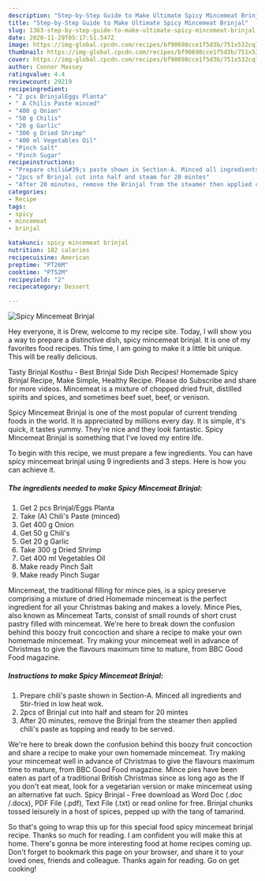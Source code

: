 ```yaml
---
description: "Step-by-Step Guide to Make Ultimate Spicy Mincemeat Brinjal"
title: "Step-by-Step Guide to Make Ultimate Spicy Mincemeat Brinjal"
slug: 1363-step-by-step-guide-to-make-ultimate-spicy-mincemeat-brinjal
date: 2020-11-29T05:17:51.547Z
image: https://img-global.cpcdn.com/recipes/bf90698cce1f5d3b/751x532cq70/spicy-mincemeat-brinjal-recipe-main-photo.jpg
thumbnail: https://img-global.cpcdn.com/recipes/bf90698cce1f5d3b/751x532cq70/spicy-mincemeat-brinjal-recipe-main-photo.jpg
cover: https://img-global.cpcdn.com/recipes/bf90698cce1f5d3b/751x532cq70/spicy-mincemeat-brinjal-recipe-main-photo.jpg
author: Connor Massey
ratingvalue: 4.4
reviewcount: 29219
recipeingredient:
- "2 pcs BrinjalEggs Planta"
- " A Chilis Paste minced"
- "400 g Onion"
- "50 g Chilis"
- "20 g Garlic"
- "300 g Dried Shrimp"
- "400 ml Vegetables Oil"
- "Pinch Salt"
- "Pinch Sugar"
recipeinstructions:
- "Prepare chili&#39;s paste shown in Section-A. Minced all ingredients and Stir-fried in low heat wok."
- "2pcs of Brinjal cut into half and steam for 20 mintes"
- "After 20 minutes, remove the Brinjal from the steamer then applied chili&#39;s paste as topping and ready to be served."
categories:
- Recipe
tags:
- spicy
- mincemeat
- brinjal

katakunci: spicy mincemeat brinjal 
nutrition: 182 calories
recipecuisine: American
preptime: "PT26M"
cooktime: "PT52M"
recipeyield: "2"
recipecategory: Dessert

---
```



![Spicy Mincemeat Brinjal](https://img-global.cpcdn.com/recipes/bf90698cce1f5d3b/751x532cq70/spicy-mincemeat-brinjal-recipe-main-photo.jpg)

Hey everyone, it is Drew, welcome to my recipe site. Today, I will show you a way to prepare a distinctive dish, spicy mincemeat brinjal. It is one of my favorites food recipes. This time, I am going to make it a little bit unique. This will be really delicious.

Tasty Brinjal Kosthu - Best Brinjal Side Dish Recipes! Homemade Spicy Brinjal Recipe, Make Simple, Healthy Recipe. Please do Subscribe and share for more videos. Mincemeat is a mixture of chopped dried fruit, distilled spirits and spices, and sometimes beef suet, beef, or venison.

Spicy Mincemeat Brinjal is one of the most popular of current trending foods in the world. It is appreciated by millions every day. It is simple, it's quick, it tastes yummy. They're nice and they look fantastic. Spicy Mincemeat Brinjal is something that I've loved my entire life.


To begin with this recipe, we must prepare a few ingredients. You can have spicy mincemeat brinjal using 9 ingredients and 3 steps. Here is how you can achieve it.

<!--inarticleads1-->

##### The ingredients needed to make Spicy Mincemeat Brinjal:

1. Get 2 pcs Brinjal/Eggs Planta
1. Take  (A) Chili&#39;s Paste (minced)
1. Get 400 g Onion
1. Get 50 g Chili&#39;s
1. Get 20 g Garlic
1. Take 300 g Dried Shrimp
1. Get 400 ml Vegetables Oil
1. Make ready Pinch Salt
1. Make ready Pinch Sugar


Mincemeat, the traditional filling for mince pies, is a spicy preserve comprising a mixture of dried Homemade mincemeat is the perfect ingredient for all your Christmas baking and makes a lovely. Mince Pies, also known as Mincemeat Tarts, consist of small rounds of short crust pastry filled with mincemeat. We&#39;re here to break down the confusion behind this boozy fruit concoction and share a recipe to make your own homemade mincemeat. Try making your mincemeat well in advance of Christmas to give the flavours maximum time to mature, from BBC Good Food magazine. 

<!--inarticleads2-->

##### Instructions to make Spicy Mincemeat Brinjal:

1. Prepare chili&#39;s paste shown in Section-A. Minced all ingredients and Stir-fried in low heat wok.
1. 2pcs of Brinjal cut into half and steam for 20 mintes
1. After 20 minutes, remove the Brinjal from the steamer then applied chili&#39;s paste as topping and ready to be served.


We&#39;re here to break down the confusion behind this boozy fruit concoction and share a recipe to make your own homemade mincemeat. Try making your mincemeat well in advance of Christmas to give the flavours maximum time to mature, from BBC Good Food magazine. Mince pies have been eaten as part of a traditional British Christmas since as long ago as the If you don&#39;t eat meat, look for a vegetarian version or make mincemeat using an alternative fat such. Spicy Brinjal - Free download as Word Doc (.doc /.docx), PDF File (.pdf), Text File (.txt) or read online for free. Brinjal chunks tossed leisurely in a host of spices, pepped up with the tang of tamarind. 

So that's going to wrap this up for this special food spicy mincemeat brinjal recipe. Thanks so much for reading. I am confident you will make this at home. There's gonna be more interesting food at home recipes coming up. Don't forget to bookmark this page on your browser, and share it to your loved ones, friends and colleague. Thanks again for reading. Go on get cooking!
